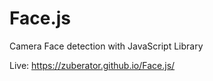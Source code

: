 # Face.js
Camera Face detection with JavaScript Library

Live: https://zuberator.github.io/Face.js/
